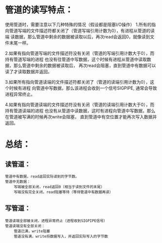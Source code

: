 # 管道的读写特点：
使用管道时，需要注意以下几种特殊的情况（假设都是阻塞I/O操作）
1.所有的指向管道写端的文件描述符都关闭了（管道写端引用计数为0），有进程从管道的读端
读数据，那么管道中剩余的数据被读取以后，再次read会返回0，就像读到文件末尾一样。

2.如果有指向管道写端的文件描述符没有关闭（管道的写端引用计数大于0），而持有管道写端的进程
也没有往管道中写数据，这个时候有进程从管道中读取数据，那么管道中剩余的数据被读取后，
再次read会阻塞，直到管道中有数据可以读了才读取数据并返回。

3.如果所有指向管道读端的文件描述符都关闭了（管道的读端引用计数为0），这个时候有进程
向管道中写数据，那么该进程会收到一个信号SIGPIPE, 通常会导致进程异常终止。

4.如果有指向管道读端的文件描述符没有关闭（管道的读端引用计数大于0），而持有管道读端的进程
也没有从管道中读数据，这时有进程向管道中写数据，那么在管道被写满的时候再次write会阻塞，
直到管道中有空位置才能再次写入数据并返回。

# 总结：
##  读管道：
    管道中有数据，read返回实际读到的字节数。
    管道中无数据：
        写端被全部关闭，read返回0（相当于读到文件的末尾）
        写端没有完全关闭，read阻塞等待（等待管道中有数据再读）

## 写管道：
    管道读端全部被关闭，进程异常终止（进程收到SIGPIPE信号）
    管道读端没有全部关闭：
        管道已满，write阻塞
        管道没有满，write将数据写入，并返回实际写入的字节数